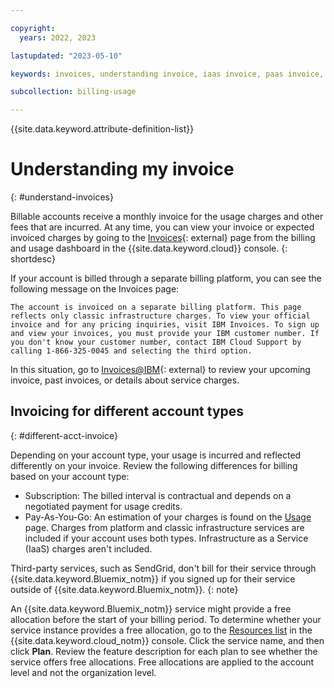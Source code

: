 ```yaml
---

copyright:
  years: 2022, 2023

lastupdated: "2023-05-10"

keywords: invoices, understanding invoice, iaas invoice, paas invoice, IBM invoices, invoice information, currency change

subcollection: billing-usage

---
```


{{site.data.keyword.attribute-definition-list}}

# Understanding my invoice
{: #understand-invoices}

Billable accounts receive a monthly invoice for the usage charges and other fees that are incurred. At any time, you can view your invoice or expected invoiced charges by going to the [Invoices](https://cloud.ibm.com/billing/invoices){: external} page from the billing and usage dashboard in the {{site.data.keyword.cloud}} console.
{: shortdesc}

If your account is billed through a separate billing platform, you can see the following message on the Invoices page:

`The account is invoiced on a separate billing platform. This page reflects only classic infrastructure charges. To view your official invoice and for any pricing inquiries, visit IBM Invoices. To sign up and view your invoices, you must provide your IBM customer number. If you don't know your customer number, contact IBM Cloud Support by calling 1-866-325-0045 and selecting the third option.`

In this situation, go to [Invoices@IBM](http://ibm.com/invoices){: external} to review your upcoming invoice, past invoices, or details about service charges.

## Invoicing for different account types
{: #different-acct-invoice}

Depending on your account type, your usage is incurred and reflected differently on your invoice. Review the following differences for billing based on your account type:

* Subscription: The billed interval is contractual and depends on a negotiated payment for usage credits.
* Pay-As-You-Go: An estimation of your charges is found on the [Usage](/billing/usage) page. Charges from platform and classic infrastructure services are included if your account uses both types. Infrastructure as a Service (IaaS) charges aren't included.

Third-party services, such as SendGrid, don't bill for their service through {{site.data.keyword.Bluemix_notm}} if you signed up for their service outside of {{site.data.keyword.Bluemix_notm}}.
{: note}

An {{site.data.keyword.Bluemix_notm}} service might provide a free allocation before the start of your billing period. To determine whether your service instance provides a free allocation, go to the [Resources list](/resources) in the {{site.data.keyword.cloud_notm}} console. Click the service name, and then click **Plan**. Review the feature description for each plan to see whether the service offers free allocations. Free allocations are applied to the account level and not the organization level.

<!-- Removed by Bill Wentworth on 20 April 2023 because we don't durrently support it
## Updating currency on your invoice
{: #invoice-currency}

You can change the currency on an invoice by going to the [Monthly Payment Method](/billing/payments){: external} form in the {{site.data.keyword.cloud_notm}} console. Review the following before you update the currency:

* Verify that your account has a $0.00 US dollar balance. Your account can't be changed to local currency if there's a remaining balance.
* Ensure that the credit card information is for an account that can be billed in the new currency.
* Verify that the billing address information in the form matches the billing information on the credit card in the account.
* Provide a tax identification number in the VAT ID field if your account is a business.
* Select the correct currency for the **Request Currency Change to** option.
* Add a physical address to the account to change to a currency other than US dollars. Post office addresses are not accepted.

An account that is invoiced in a currency other than US dollars can't be converted to US dollar invoicing.
{: note}
-->
